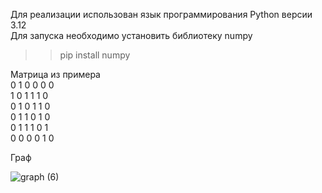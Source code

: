 Для реализации использован язык программирования Python версии 3.12 \
Для запуска необходимо установить библиотеку numpy 
>> pip install numpy 


Матрица из примера\
0 1 0 0 0 0\
1 0 1 1 1 0\
0 1 0 1 1 0\
0 1 1 0 1 0\
0 1 1 1 0 1\
0 0 0 0 1 0

Граф

![graph (6)](https://github.com/KatrinBnk/Dismat_zadanie1/assets/92886870/eea8465f-3004-4b09-9c2c-475b10e7833c)
